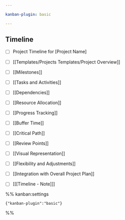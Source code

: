```yaml
---

kanban-plugin: basic

---
```


## Timeline

- [ ] Project Timeline for [Project Name]
- [ ] [[Templates/Projects Templates/Project Overview]]
- [ ] [[Milestones]]
- [ ] [[Tasks and Activities]]
- [ ] [[Dependencies]]
- [ ] [[Resource Allocation]]
- [ ] [[Progress Tracking]]
- [ ] [[Buffer Time]]
- [ ] [[Critical Path]]
- [ ] [[Review Points]]
- [ ] [[Visual Representation]]
- [ ] [[Flexibility and Adjustments]]
- [ ] [[Integration with Overall Project Plan]]
- [ ] [[[Timeline - Note]]]




%% kanban:settings
```
{"kanban-plugin":"basic"}
```
%%